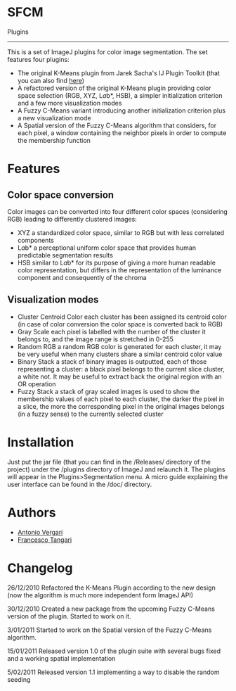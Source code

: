 SFCM
====

Plugins
_______

This is a set of ImageJ plugins for color image segmentation. The set features four plugins:


* The original K-Means plugin from Jarek Sacha's IJ Plugin Toolkit (that you can also find [here](http://ij-plugins.sourceforge.net/plugins/clustering/))
* A refactored version of the original K-Means plugin providing color space selection (RGB, XYZ, L*a*b*, HSB), a simpler initialization criterion and a few more visualization modes
* A Fuzzy C-Means variant introducing another initialization criterion plus a new visualization mode
* A Spatial version of the Fuzzy C-Means algorithm that considers, for each pixel, a window containing the neighbor pixels in order to compute the membership function

Features
========

Color space conversion
----------------------

Color images can be converted into four different color spaces (considering RGB) leading to differently clustered images:

* XYZ a standardized color space, similar to RGB but with less correlated components
* L*a*b* a perceptional uniform color space that provides human predictable segmentation results
* HSB similar to L*a*b* for its purpose of giving a more human readable color representation, but differs in the representation of the luminance component and consequently of the chroma

Visualization modes
-------------------

* Cluster Centroid Color each cluster has been assigned its centroid color (in case of color conversion the color space is converted back to RGB)
* Gray Scale each pixel is labelled with the number of the cluster it belongs to, and the image range is stretched in 0-255
* Random RGB a random RGB color is generated for each cluster, it may be very useful when many clusters share a similar centroid color value
* Binary Stack a stack of binary images is outputted, each of those representing a cluster: a black pixel belongs to the current slice cluster, a white not. It may be useful to extract back the original region with an OR operation
* Fuzzy Stack a stack of gray scaled images is used to show the membership values of each pixel to each cluster, the darker the pixel in a slice, the more the corresponding pixel in the original images belongs (in a fuzzy sense) to the currently selected cluster

Installation
============

Just put the jar file (that you can find in the /Releases/ directory of the project) under the /plugins directory of ImageJ and relaunch it. The plugins will appear in the Plugins>Segmentation menu. 
A micro guide explaining the user interface can be found in the /doc/ directory.

Authors
=======

  - [Antonio Vergari](https://github.com/arranger1044)
  - [Francesco Tangari](https://github.com/frankbass3)


Changelog
=========

 26/12/2010
 	Refactored the K-Means Plugin according to the new design (now the algorithm is much more independent form ImageJ API)

 30/12/2010
	Created a new package from the upcoming Fuzzy C-Means version of the plugin. Started to work on it.

 3/01/2011
	Started to work on the Spatial version of the Fuzzy C-Means algorithm.

15/01/2011
	Released version 1.0 of the plugin suite with several bugs fixed and a working spatial implementation

5/02/2011
	Released version 1.1 implementing a way to disable the random seeding
